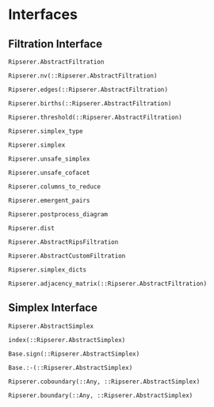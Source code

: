 # Interfaces

## Filtration Interface

```@docs
Ripserer.AbstractFiltration
```

```@docs
Ripserer.nv(::Ripserer.AbstractFiltration)
```

```@docs
Ripserer.edges(::Ripserer.AbstractFiltration)
```

```@docs
Ripserer.births(::Ripserer.AbstractFiltration)
```

```@docs
Ripserer.threshold(::Ripserer.AbstractFiltration)
```

```@docs
Ripserer.simplex_type
```

```@docs
Ripserer.simplex
```

```@docs
Ripserer.unsafe_simplex
```

```@docs
Ripserer.unsafe_cofacet
```

```@docs
Ripserer.columns_to_reduce
```

```@docs
Ripserer.emergent_pairs
```

```@docs
Ripserer.postprocess_diagram
```

```@docs
Ripserer.dist
```

```@docs
Ripserer.AbstractRipsFiltration
```

```@docs
Ripserer.AbstractCustomFiltration
```

```@docs
Ripserer.simplex_dicts
```

```@docs
Ripserer.adjacency_matrix(::Ripserer.AbstractFiltration)
```

## Simplex Interface

```@docs
Ripserer.AbstractSimplex
```

```@docs
index(::Ripserer.AbstractSimplex)
```

```@docs
Base.sign(::Ripserer.AbstractSimplex)
```

```@docs
Base.:-(::Ripserer.AbstractSimplex)
```

```@docs
Ripserer.coboundary(::Any, ::Ripserer.AbstractSimplex)
```

```@docs
Ripserer.boundary(::Any, ::Ripserer.AbstractSimplex)
```
